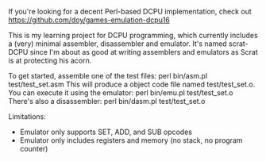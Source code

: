 If you're looking for a decent Perl-based DCPU implementation, check out https://github.com/doy/games-emulation-dcpu16

This is my learning project for DCPU programming, which currently includes a (very) minimal assembler, disassembler and emulator. It's named scrat-DCPU since I'm about as good at writing assemblers and emulators as Scrat is at protecting his acorn.

To get started, assemble one of the test files:
    perl bin/asm.pl test/test_set.asm
This will produce a object code file named test/test_set.o. You can execute it using the emulator:
    perl bin/emu.pl test/test_set.o
There's also a disassembler:
    perl bin/dasm.pl test/test_set.o
	
Limitations:

* Emulator only supports SET, ADD, and SUB opcodes
* Emulator only includes registers and memory (no stack, no program counter)
